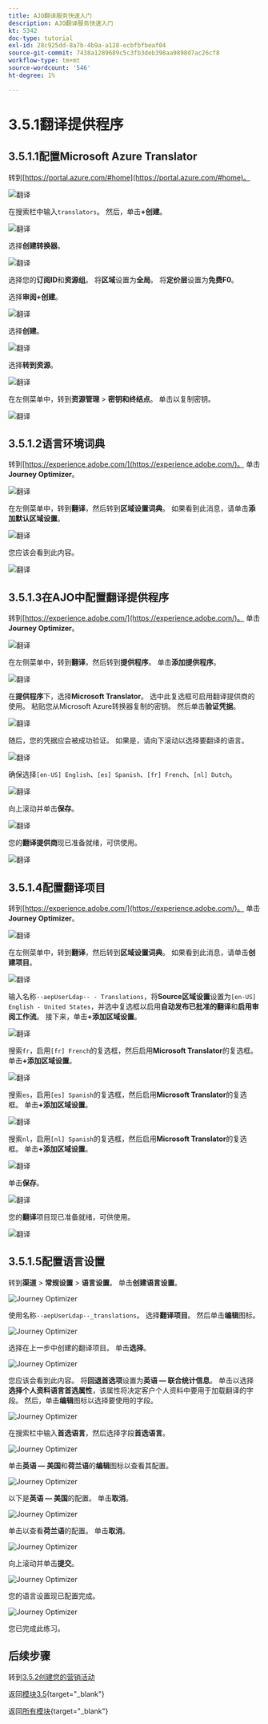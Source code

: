 ```yaml
---
title: AJO翻译服务快速入门
description: AJO翻译服务快速入门
kt: 5342
doc-type: tutorial
exl-id: 28c925dd-8a7b-4b9a-a128-ecbfbfbeaf04
source-git-commit: 7438a1289689c5c3fb3deb398aa9898d7ac26cf8
workflow-type: tm+mt
source-wordcount: '546'
ht-degree: 1%

---
```


# 3.5.1翻译提供程序

## 3.5.1.1配置Microsoft Azure Translator

转到[https://portal.azure.com/#home](https://portal.azure.com/#home)。

![翻译](./images/transl1.png)

在搜索栏中输入`translators`。 然后，单击&#x200B;**+创建**。

![翻译](./images/transl2.png)

选择&#x200B;**创建转换器**。

![翻译](./images/transl3.png)

选择您的&#x200B;**订阅ID**&#x200B;和&#x200B;**资源组**。
将**区域**&#x200B;设置为&#x200B;**全局**。
将**定价层**&#x200B;设置为&#x200B;**免费F0**。

选择&#x200B;**审阅+创建**。

![翻译](./images/transl4.png)

选择&#x200B;**创建**。

![翻译](./images/transl5.png)

选择&#x200B;**转到资源**。

![翻译](./images/transl6.png)

在左侧菜单中，转到&#x200B;**资源管理** > **密钥和终结点**。 单击以复制密钥。

![翻译](./images/transl7.png)

## 3.5.1.2语言环境词典

转到[https://experience.adobe.com/](https://experience.adobe.com/)。 单击&#x200B;**Journey Optimizer**。

![翻译](./images/ajolp1.png)

在左侧菜单中，转到&#x200B;**翻译**，然后转到&#x200B;**区域设置词典**。 如果看到此消息，请单击&#x200B;**添加默认区域设置**。

![翻译](./images/locale1.png)

您应该会看到此内容。

![翻译](./images/locale2.png)

## 3.5.1.3在AJO中配置翻译提供程序

转到[https://experience.adobe.com/](https://experience.adobe.com/)。 单击&#x200B;**Journey Optimizer**。

![翻译](./images/ajolp1.png)

在左侧菜单中，转到&#x200B;**翻译**，然后转到&#x200B;**提供程序**。 单击&#x200B;**添加提供程序**。

![翻译](./images/transl8.png)

在&#x200B;**提供程序**&#x200B;下，选择&#x200B;**Microsoft Translator**。 选中此复选框可启用翻译提供商的使用。 粘贴您从Microsoft Azure转换器复制的密钥。 然后单击&#x200B;**验证凭据**。

![翻译](./images/transl9.png)

随后，您的凭据应会被成功验证。 如果是，请向下滚动以选择要翻译的语言。

![翻译](./images/transl10.png)

确保选择`[en-US] English`、`[es] Spanish`、`[fr] French`、`[nl] Dutch`。

![翻译](./images/transl11.png)

向上滚动并单击&#x200B;**保存**。

![翻译](./images/transl12.png)

您的&#x200B;**翻译提供商**&#x200B;现已准备就绪，可供使用。

![翻译](./images/transl13.png)

## 3.5.1.4配置翻译项目

转到[https://experience.adobe.com/](https://experience.adobe.com/)。 单击&#x200B;**Journey Optimizer**。

![翻译](./images/ajolp1.png)

在左侧菜单中，转到&#x200B;**翻译**，然后转到&#x200B;**区域设置词典**。 如果看到此消息，请单击&#x200B;**创建项目**。

![翻译](./images/ajoprovider1.png)

输入名称`--aepUserLdap-- - Translations`，将&#x200B;**Source区域设置**&#x200B;设置为`[en-US] English - United States`，并选中复选框以启用&#x200B;**自动发布已批准的翻译**&#x200B;和&#x200B;**启用审阅工作流**。 接下来，单击&#x200B;**+添加区域设置**。

![翻译](./images/ajoprovider1a.png)

搜索`fr`，启用`[fr] French`的复选框，然后启用&#x200B;**Microsoft Translator**&#x200B;的复选框。 单击&#x200B;**+添加区域设置**。

![翻译](./images/ajoprovider2.png)

搜索`es`，启用`[es] Spanish`的复选框，然后启用&#x200B;**Microsoft Translator**&#x200B;的复选框。 单击&#x200B;**+添加区域设置**。

![翻译](./images/ajoprovider3.png)

搜索`nl`，启用`[nl] Spanish`的复选框，然后启用&#x200B;**Microsoft Translator**&#x200B;的复选框。 单击&#x200B;**+添加区域设置**。

![翻译](./images/ajoprovider6.png)

单击&#x200B;**保存**。

![翻译](./images/ajoprovider8.png)

您的&#x200B;**翻译**&#x200B;项目现已准备就绪，可供使用。

![翻译](./images/ajoprovider9.png)

## 3.5.1.5配置语言设置

转到&#x200B;**渠道** > **常规设置** > **语言设置**。 单击&#x200B;**创建语言设置**。

![Journey Optimizer](./images/camploc6.png)

使用名称`--aepUserLdap--_translations`。 选择&#x200B;**翻译项目**。 然后单击&#x200B;**编辑**&#x200B;图标。

![Journey Optimizer](./images/camploc7.png)

选择在上一步中创建的翻译项目。 单击&#x200B;**选择**。

![Journey Optimizer](./images/camploc8.png)

您应该会看到此内容。 将&#x200B;**回退首选项**&#x200B;设置为&#x200B;**英语 — 联合统计信息**。 单击以选择&#x200B;**选择个人资料语言首选属性**，该属性将决定客户个人资料中要用于加载翻译的字段。 然后，单击&#x200B;**编辑**&#x200B;图标以选择要使用的字段。

![Journey Optimizer](./images/camploc9.png)

在搜索栏中输入&#x200B;**首选语言**，然后选择字段&#x200B;**首选语言**。

![Journey Optimizer](./images/camploc10.png)

单击&#x200B;**英语 — 美国**&#x200B;和&#x200B;**荷兰语**&#x200B;的&#x200B;**编辑**&#x200B;图标以查看其配置。

![Journey Optimizer](./images/camploc11.png)

以下是&#x200B;**英语 — 美国**&#x200B;的配置。 单击&#x200B;**取消**。

![Journey Optimizer](./images/camploc12.png)

单击以查看&#x200B;**荷兰语**&#x200B;的配置。 单击&#x200B;**取消**。

![Journey Optimizer](./images/camploc13.png)

向上滚动并单击&#x200B;**提交**。

![Journey Optimizer](./images/camploc14.png)

您的语言设置现已配置完成。

![Journey Optimizer](./images/camploc15.png)

您已完成此练习。

## 后续步骤

转到[3.5.2创建您的营销活动](./ex2.md)

返回[模块3.5](./ajotranslationsvcs.md){target="_blank"}

返回[所有模块](./../../../overview.md){target="_blank"}
